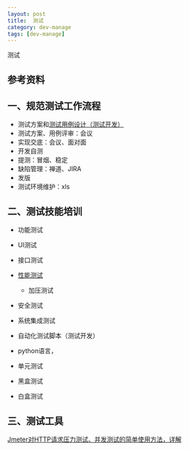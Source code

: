 ```yaml
---
layout: post
title:  测试
category: dev-manage
tags: [dev-manage]
--- 
```

 
测试

## 参考资料 

## 一、规范测试工作流程
- 测试方案和[测试用例设计（测试开发）](https://blog.csdn.net/m0_37618247/article/details/82149367)
- 测试方案、用例评审：会议
- 实现交底：会议、面对面
- 开发自测
- 提测：冒烟、稳定
- 缺陷管理：禅道、JIRA
- 发版
- 测试环境维护：xls

## 二、测试技能培训  
- 功能测试 
- UI测试
- 接口测试
- [性能测试](https://www.cnblogs.com/fnng/archive/2012/08/17/2644878.html) 
    - 加压测试  
- 安全测试
- 系统集成测试
- 自动化测试脚本（测试开发）
- python语言，

 
- 单元测试
- 黑盒测试
- 白盒测试

## 三、测试工具
[Jmeter对HTTP请求压力测试、并发测试的简单使用方法，详解](https://blog.csdn.net/zwc2xm/article/details/78854208)